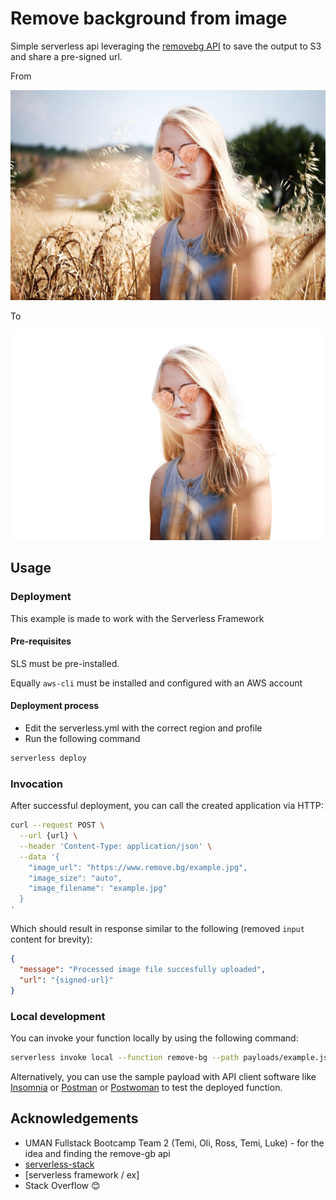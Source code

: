 # Remove background from image

Simple serverless api leveraging the [removebg API]() to save the output to S3 and share a pre-signed url.

From

![with-bg](./docs/with-bg.jpeg)

To

![with-bg](./docs/no-bg.jpg)

## Usage

### Deployment

This example is made to work with the Serverless Framework

#### Pre-requisites

SLS must be pre-installed.

Equally `aws-cli` must be installed and configured with an AWS account

#### Deployment process

* Edit the serverless.yml with the correct region and profile
* Run the following command

```bash
serverless deploy
```

### Invocation

After successful deployment, you can call the created application via HTTP:

```bash
curl --request POST \
  --url {url} \
  --header 'Content-Type: application/json' \
  --data '{
    "image_url": "https://www.remove.bg/example.jpg",
    "image_size": "auto",
    "image_filename": "example.jpg"
  }
'
```

Which should result in response similar to the following (removed `input` content for brevity):

```json
{
  "message": "Processed image file succesfully uploaded",
  "url": "{signed-url}"
}
```

### Local development

You can invoke your function locally by using the following command:

```bash
serverless invoke local --function remove-bg --path payloads/example.json
```

Alternatively, you can use the sample payload with API client software like [Insomnia](https://insomnia.rest/products/insomnia) or [Postman](https://www.postman.com/product/api-client/) or [Postwoman](https://post.liubing.me) to test the deployed function.

## Acknowledgements

* UMAN Fullstack Bootcamp Team 2 (Temi, Oli, Ross, Temi, Luke) - for the idea and finding the remove-gb api
* [serverless-stack](https://serverless-stack.com/#guide)
* [serverless framework / ex]
* Stack Overflow 😊